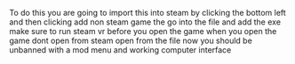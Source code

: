 To do this you are going to import this into steam by clicking the bottom left and then clicking add non steam game
the go into the file and add the exe 
make sure to run steam vr before you open the game
when you open the game dont open from steam open from the file
now you should be unbanned with a mod menu and working computer interface
